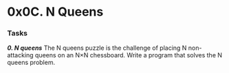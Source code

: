 # 0x0C. N Queens

### Tasks

_**0. N queens**_
The N queens puzzle is the challenge of placing N non-attacking queens on an N×N chessboard. Write a program that solves the N queens problem.
